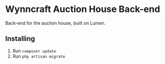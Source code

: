 # Wynncraft Auction House Back-end

Back-end for the auction house, built on Lumen.

## Installing
1. Run `composer update`
2. Run `php artisan migrate`